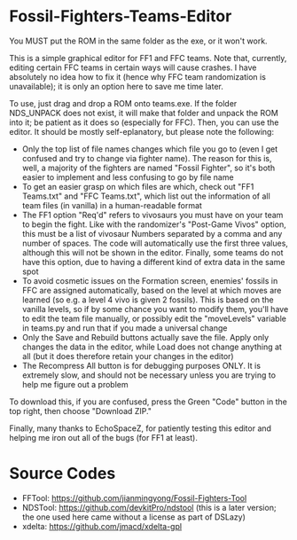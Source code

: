 # Fossil-Fighters-Teams-Editor
You MUST put the ROM in the same folder as the exe, or it won't work.

This is a simple graphical editor for FF1 and FFC teams. Note that, currently, editing certain FFC teams in certain ways will cause
crashes. I have absolutely no idea how to fix it (hence why FFC team randomization is unavailable); it is only an option here to save
me time later.

To use, just drag and drop a ROM onto teams.exe. If the folder NDS_UNPACK does not exist, it will make that folder and unpack the ROM
into it; be patient as it does so (especially for FFC). Then, you can use the editor. It should be mostly self-eplanatory, but please
note the following:
- Only the top list of file names changes which file you go to (even I get confused and try to change via fighter name). The reason
  for this is, well, a majority of the fighters are named "Fossil Fighter", so it's both easier to implement and less confusing to go
  by file name
- To get an easier grasp on which files are which, check out "FF1 Teams.txt" and "FFC Teams.txt", which list out the information of
  all team files (in vanilla) in a human-readable format
- The FF1 option "Req'd" refers to vivosaurs you must have on your team to begin the fight. Like with the randomizer's "Post-Game
  Vivos" option, this must be a list of vivosaur Numbers separated by a comma and any number of spaces. The code will automatically
  use the first three values, although this will not be shown in the editor. Finally, some teams do not have this option, due to
  having a different kind of extra data in the same spot
- To avoid cosmetic issues on the Formation screen, enemies' fossils in FFC are assigned automatically, based on the level
  at which moves are learned (so e.g. a level 4 vivo is given 2 fossils). This is based on the vanilla levels, so if by some
  chance you want to modify them, you'll have to edit the team file manually, or possibly edit the "moveLevels" variable in
  teams.py and run that if you made a universal change
- Only the Save and Rebuild buttons actually save the file. Apply only changes the data in the editor, while Load does not change
  anything at all (but it does therefore retain your changes in the editor)
- The Recompress All button is for debugging purposes ONLY. It is extremely slow, and should not be necessary unless you are trying
  to help me figure out a problem
  
To download this, if you are confused, press the Green "Code" button in the top right, then choose "Download ZIP."

Finally, many thanks to EchoSpaceZ, for patiently testing this editor and helping me iron out all of the bugs (for FF1 at least).

# Source Codes
- FFTool: https://github.com/jianmingyong/Fossil-Fighters-Tool
- NDSTool: https://github.com/devkitPro/ndstool (this is a later version; the one used here came without a license as part of DSLazy)
- xdelta: https://github.com/jmacd/xdelta-gpl
